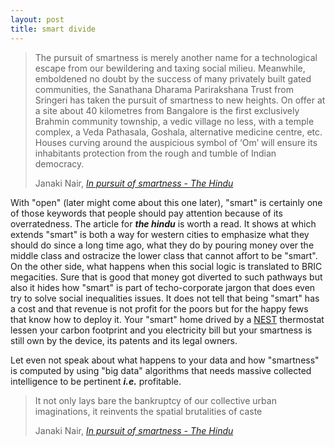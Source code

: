 ```yaml
---
layout: post
title: smart divide
---
```


> The pursuit of smartness is merely another name for a technological escape from our bewildering and taxing social milieu. Meanwhile, emboldened no doubt by the success of many privately built gated communities, the Sanathana Dharama Parirakshana Trust from Sringeri has taken the pursuit of smartness to new heights. On offer at a site about 40 kilometres from Bangalore is the first exclusively Brahmin community township, a vedic village no less, with a temple complex, a Veda Pathasala, Goshala, alternative medicine centre, etc. Houses curving around the auspicious symbol of ‘Om’ will ensure its inhabitants protection from the rough and tumble of Indian democracy.
>
> Janaki Nair, <cite>[In pursuit of smartness - The Hindu](http://www.thehindu.com/opinion/op-ed/in-pursuit-of-smartness/article6305309.ece)</cite>

With "open" (later might come about this one later), "smart" is certainly one of those keywords that people should pay attention because of its overratedness. The article for ___the hindu___ is worth a read. It shows at which extends "smart" is both a way for western cities to emphasize what they should do since a long time ago, what they do by pouring money over the middle class and ostracize the lower class that cannot affort to be "smart". On the other side, what happens when this social logic is translated to BRIC megacities. Sure that is good that money got diverted to such pathways but also it hides how "smart" is part of techo-corporate jargon that does even try to solve social inequalities issues. It does not tell that being "smart" has a cost and that revenue is not profit for the poors but for the happy fews that know how to deploy it. Your "smart" home drived by a [NEST](http://nest.com) thermostat lessen your carbon footprint and you electricity bill but your smartness is still own by the device, its patents and its legal owners.

Let even not speak about what happens to your data and how "smartness" is computed by using "big data" algorithms that needs massive collected intelligence to be pertinent ___i.e.___ profitable.

> It not only lays bare the bankruptcy of our collective urban imaginations, it reinvents the spatial brutalities of caste
>
> Janaki Nair, <cite>[In pursuit of smartness - The Hindu](http://www.thehindu.com/opinion/op-ed/in-pursuit-of-smartness/article6305309.ece)</cite>